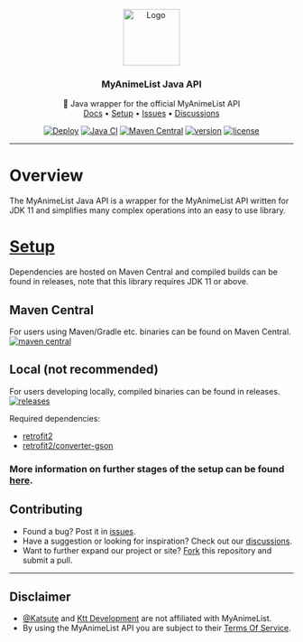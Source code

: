 <p align="center">
    <a href="https://github.com/Ktt-Development/MyAnimeList-Java-API">
        <img src="https://raw.githubusercontent.com/Ktt-Development/MyAnimeList-Java-API/main/logo.png" alt="Logo" width="100" height="100">
    </a>
    <h3 align="center">MyAnimeList Java API</h3>
    <p align="center">
        📘 Java wrapper for the official MyAnimeList API
        <br />
        <a href="https://myanimelist.kttdevelopment.com/documentation/">Docs</a>
        •
        <a href="https://myanimelist.kttdevelopment.com/setup/">Setup</a>
        •
        <a href="https://github.com/Ktt-Development/MyAnimeList-Java-API/issues">Issues</a>
        •
        <a href="https://github.com/Ktt-Development/MyAnimeList-Java-API/discussions">Discussions</a>
    </p>
</p>

<p align="center">
    <a href="https://github.com/Ktt-Development/MyAnimeList-Java-API/actions?query=workflow%3ADeploy"><img title="Deploy" src="https://github.com/Ktt-Development/MyAnimeList-Java-API/workflows/Deploy/badge.svg"></a>
    <a href="https://github.com/Ktt-Development/MyAnimeList-Java-API/actions?query=workflow%3A%22Java+CI%22"><img title="Java CI" src="https://github.com/Ktt-Development/MyAnimeList-Java-API/workflows/Java%20CI/badge.svg"></a>
    <a href="https://mvnrepository.com/artifact/com.kttdevelopment/myanimelist"><img title="Maven Central" src="https://img.shields.io/maven-central/v/com.kttdevelopment/MyAnimeList-Java-API"></a>
    <a href="https://github.com/Ktt-Development/MyAnimeList-Java-API/releases"><img title="version" src="https://img.shields.io/github/v/release/ktt-development/MyAnimeList-Java-API"></a>
    <a href="https://github.com/Ktt-Development/MyAnimeList-Java-API/blob/main/LICENSE"><img title="license" src="https://img.shields.io/github/license/Ktt-Development/MyAnimeList-Java-API"></a>
</p>

---

# Overview

The MyAnimeList Java API is a wrapper for the MyAnimeList API written for JDK 11 and simplifies many complex operations into an easy to use library.

# [Setup](https://myanimelist.kttdevelopment.com/setup)

Dependencies are hosted on Maven Central and compiled builds can be found in releases, note that this library requires JDK 11 or above.

## Maven Central

For users using Maven/Gradle etc. binaries can be found on Maven Central. [![maven central](https://img.shields.io/maven-central/v/com.kttdevelopment/MyAnimeList-Java-API)](https://mvnrepository.com/artifact/com.kttdevelopment/myanimelist)

## Local (not recommended)

For users developing locally, compiled binaries can be found in releases. [![releases](https://img.shields.io/github/v/release/ktt-development/MyAnimeList-Java-API)](https://github.com/Ktt-Development/MyAnimeList-Java-API/releases)

Required dependencies:
 - [retrofit2](https://mvnrepository.com/artifact/com.squareup.retrofit2/retrofit)
 - [retrofit2/converter-gson](https://mvnrepository.com/artifact/com.squareup.retrofit2/converter-gson)

### More information on further stages of the setup can be found [here](https://myanimelist.kttdevelopment.com/setup).

## Contributing

- Found a bug? Post it in [issues](https://github.com/Ktt-Development/MyAnimeList-Java-API/issues).
- Have a suggestion or looking for inspiration? Check out our [discussions](https://github.com/Ktt-Development/MyAnimeList-Java-API/discussions).
- Want to further expand our project or site? [Fork](https://github.com/Ktt-Development/MyAnimeList-Java-API/fork) this repository and submit a pull.

---
## Disclaimer
- [@Katsute](https://github.com/Katsute) and [Ktt&nbsp;Development](https://github.com/Ktt-Development) are not affiliated with MyAnimeList.
- By using the MyAnimeList API you are subject to their [Terms Of Service](https://myanimelist.net/static/apiagreement.html).
